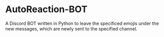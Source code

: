 # AutoReaction-BOT
A Discord BOT written in Python to leave the specificed emojis under the new messages, which are newly sent to the specified channel.
